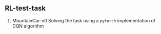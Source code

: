 ## RL-test-task

1. MountainCar-v0
  Solving the task using a `pytorch` implementation of DQN algorithm
